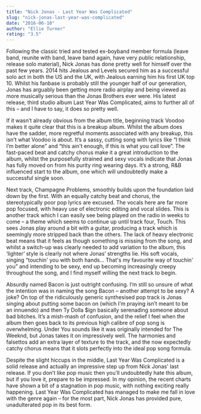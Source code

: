 ```yaml
---
title: "Nick Jonas - Last Year Was Complicated"
slug: "nick-jonas-last-year-was-complicated"
date: "2016-06-10"
author: "Ellie Turner"
rating: "3.5"
---
```


Following the classic tried and tested ex-boyband member formula (leave band, reunite with band, leave band again, have very public relationship, release solo material), Nick Jonas has done pretty well for himself over the past few years. 2014 hits Jealous and Levels secured him as a successful solo act in both the US and the UK, with Jealous earning him his first UK top 10. Whilst his fanbase is probably still the younger half of our generation, Jonas has arguably been getting more radio airplay and being viewed as more musically serious than the Jonas Brothers ever were. His latest release, third studio album Last Year Was Complicated, aims to further all of this – and I have to say, it does so pretty well.

If it wasn’t already obvious from the album title, beginning track Voodoo makes it quite clear that this is a breakup album. Whilst the album does have the sadder, more regretful moments associated with any breakup, this isn’t what Voodoo is about. It’s a sassy, cutting song with lyrics like “I think I’m better alone” and “this ain't enough, if this is what you call love”. The fast-paced beat and catchy chorus make it a great introduction to the album, whilst the purposefully strained and sexy vocals indicate that Jonas has fully moved on from his purity ring wearing days. It’s a strong, R&B influenced start to the album, one which will undoubtedly make a successful single soon.

Next track, Champagne Problems, smoothly builds upon the foundation laid down by the first. With an equally catchy beat and chorus, the stereotypically poor pop lyrics are excused. The vocals here are far more pop focused, with heavy use of electronic editing and vocal slides. This is another track which I can easily see being played on the radio in weeks to come – a theme which seems to continue up until track four, Touch. This sees Jonas play around a bit with a guitar, producing a track which is seemingly more stripped back than the others. The lack of heavy electronic beat means that it feels as though something is missing from the song, and whilst a switch-up was clearly needed to add variation to the album, this ‘lighter’ style is clearly not where Jonas’ strengths lie. His soft vocals, singing “touchin' you with both hands… That's my favourite way of touchin' you” and intending to be sexy, end up becoming increasingly creepy throughout the song, and I find myself willing the next track to begin.

Absurdly named Bacon is just outright confusing. I’m still so unsure of what the intention was in naming the song Bacon – another attempt to be sexy? A joke? On top of the ridiculously generic synthesised pop track is Jonas singing about putting some bacon on (which I’m praying isn’t meant to be an innuendo) and then Ty Dolla $ign basically serenading someone about bad bitches. It’s a mish-mash of confusion, and the relief I feel when the album then goes back to its previous high calibre of pop song is overwhelming. Under You sounds like it was originally intended for The Weeknd, but Jonas takes it on impressively well. The harmonies and falsettos add an extra layer of texture to the track, and the now expectedly catchy chorus means that it slots perfectly into the ideal pop song formula.

Despite the slight hiccups in the middle, Last Year Was Complicated is a solid release and actually an impressive step up from Nick Jonas' last release. If you don’t like pop music then you’ll undoubtedly hate this album, but if you love it, prepare to be impressed. In my opinion, the recent charts have shown a bit of a stagnation in pop music, with nothing exciting really happening. Last Year Was Complicated has managed to make me fall in love with the genre again – for the most part, Nick Jonas has provided pure, unadulterated pop in its best form.
